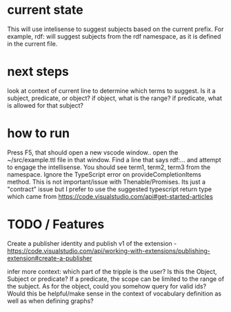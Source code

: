 # current state

This will use intelisense to suggest subjects based on the current prefix. For example, rdf: will suggest subjects from the rdf namespace, as it is defined in the current file.

# next steps

look at context of current line to determine which terms to suggest. Is it a subject, predicate, or object? if object, what is the range? if predicate, what is allowed for that subject?

# how to run

Press F5, that should open a new vscode window.. open the ~/src/example.ttl file in that window. Find a line that says rdf:... and attempt to engage the intellisense. You should see term1, term2, term3 from the namespace. Ignore the TypeScript error on provideCompletionItems method. This is not important/issue with Thenable/Promises. Its just a "contract" issue but I prefer to use the suggested typescript return type which came from https://code.visualstudio.com/api#get-started-articles

# TODO / Features

Create a publisher identity and publish v1 of the extension - https://code.visualstudio.com/api/working-with-extensions/publishing-extension#create-a-publisher

infer more context: which part of the tripple is the user? Is this the Object, Subject or predicate? If a predicate, the scope can be limited to the range of the subject. As for the object, could you somehow query for valid ids? Would this be helpful/make sense in the context of vocabulary definition as well as when defining graphs?
